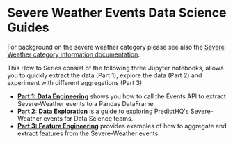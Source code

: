 # Severe Weather Events Data Science Guides

For background on the severe weather category please see also the [Severe Weather category information documentation](../../predicthq-data/event-categories/unscheduled-events.md#severe-weather).

This How to Series consist of the following three Jupyter  notebooks, allows you to quickly extract the data (Part 1), explore the data (Part 2) and experiment with different aggregations (Part 3):

* [**Part 1: Data Engineering**](https://github.com/predicthq/phq-data-science-docs/blob/master/severe-weather-events/part\_1\_data\_engineering.ipynb) shows you how to call the Events API to extract Severe-Weather events to a Pandas DataFrame.
* [**Part 2: Data Exploration**](https://github.com/predicthq/phq-data-science-docs/blob/master/severe-weather-events/part\_2\_data\_exploration.ipynb) is a guide to exploring PredictHQ's Severe-Weather events for Data Science teams.
* [**Part 3: Feature Engineering**](https://github.com/predicthq/phq-data-science-docs/blob/master/severe-weather-events/part\_3\_feature\_engineering.ipynb) provides examples of how to aggregate and extract features from the Severe-Weather events.

